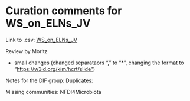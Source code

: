 # Curation comments for WS_on_ELNs_JV

Link to .csv: [WS_on_ELNs_JV](WS_on_ELNs_JV.csv)

Review by Moritz

- small changes (changed separataors “,” to “\*”, changing the format to
  “https://w3id.org/kim/hcrt/slide”)

Notes for the DIF group: Duplicates:

Missing communities: NFDI4Microbiota
